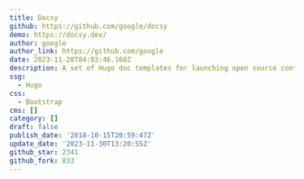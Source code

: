 ```yaml
---
title: Docsy
github: https://github.com/google/docsy
demo: https://docsy.dev/
author: google
author_link: https://github.com/google
date: 2023-11-28T04:03:46.168Z
description: A set of Hugo doc templates for launching open source content.
ssg:
  - Hugo
css:
  - Bootstrap
cms: []
category: []
draft: false
publish_date: '2018-10-15T20:59:47Z'
update_date: '2023-11-30T13:20:55Z'
github_star: 2341
github_fork: 833
---
```

